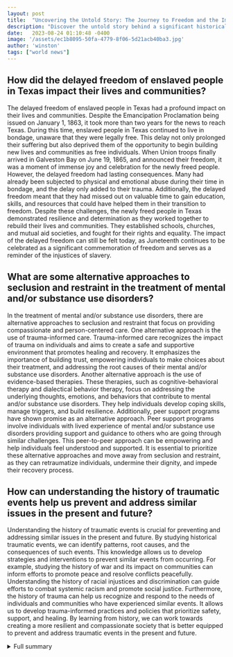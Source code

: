 ```yaml
---
layout: post
title:  "Uncovering the Untold Story: The Journey to Freedom and the Importance of Understanding History"
description: "Discover the untold story behind a significant historical event that has touched the lives of tens of thousands of people. This article explores the journey to freedom and the delayed freedom of enslaved people in Texas, the effects of trauma and alternatives to seclusion and restraint, and emphasizes the importance of understanding history."
date:   2023-08-24 01:10:48 -0400
image: '/assets/ec1b8095-50fa-4779-8f06-5d21acb40ba3.jpg'
author: 'winston'
tags: ["world news"]
---
```


## How did the delayed freedom of enslaved people in Texas impact their lives and communities?
The delayed freedom of enslaved people in Texas had a profound impact on their lives and communities. Despite the Emancipation Proclamation being issued on January 1, 1863, it took more than two years for the news to reach Texas. During this time, enslaved people in Texas continued to live in bondage, unaware that they were legally free. This delay not only prolonged their suffering but also deprived them of the opportunity to begin building new lives and communities as free individuals. When Union troops finally arrived in Galveston Bay on June 19, 1865, and announced their freedom, it was a moment of immense joy and celebration for the newly freed people. However, the delayed freedom had lasting consequences. Many had already been subjected to physical and emotional abuse during their time in bondage, and the delay only added to their trauma. Additionally, the delayed freedom meant that they had missed out on valuable time to gain education, skills, and resources that could have helped them in their transition to freedom. Despite these challenges, the newly freed people in Texas demonstrated resilience and determination as they worked together to rebuild their lives and communities. They established schools, churches, and mutual aid societies, and fought for their rights and equality. The impact of the delayed freedom can still be felt today, as Juneteenth continues to be celebrated as a significant commemoration of freedom and serves as a reminder of the injustices of slavery.

## What are some alternative approaches to seclusion and restraint in the treatment of mental and/or substance use disorders?
In the treatment of mental and/or substance use disorders, there are alternative approaches to seclusion and restraint that focus on providing compassionate and person-centered care. One alternative approach is the use of trauma-informed care. Trauma-informed care recognizes the impact of trauma on individuals and aims to create a safe and supportive environment that promotes healing and recovery. It emphasizes the importance of building trust, empowering individuals to make choices about their treatment, and addressing the root causes of their mental and/or substance use disorders. Another alternative approach is the use of evidence-based therapies. These therapies, such as cognitive-behavioral therapy and dialectical behavior therapy, focus on addressing the underlying thoughts, emotions, and behaviors that contribute to mental and/or substance use disorders. They help individuals develop coping skills, manage triggers, and build resilience. Additionally, peer support programs have shown promise as an alternative approach. Peer support programs involve individuals with lived experience of mental and/or substance use disorders providing support and guidance to others who are going through similar challenges. This peer-to-peer approach can be empowering and help individuals feel understood and supported. It is essential to prioritize these alternative approaches and move away from seclusion and restraint, as they can retraumatize individuals, undermine their dignity, and impede their recovery process.

## How can understanding the history of traumatic events help us prevent and address similar issues in the present and future?
Understanding the history of traumatic events is crucial for preventing and addressing similar issues in the present and future. By studying historical traumatic events, we can identify patterns, root causes, and the consequences of such events. This knowledge allows us to develop strategies and interventions to prevent similar events from occurring. For example, studying the history of war and its impact on communities can inform efforts to promote peace and resolve conflicts peacefully. Understanding the history of racial injustices and discrimination can guide efforts to combat systemic racism and promote social justice. Furthermore, the history of trauma can help us recognize and respond to the needs of individuals and communities who have experienced similar events. It allows us to develop trauma-informed practices and policies that prioritize safety, support, and healing. By learning from history, we can work towards creating a more resilient and compassionate society that is better equipped to prevent and address traumatic events in the present and future.

<details>
  <summary>Full summary</summary>
The article uncovers the untold story behind a significant historical event that has touched the lives of tens of thousands of people. It discusses the events surrounding the Emancipation Proclamation and the delayed freedom of enslaved people in Texas.<br><br>On the eve of January 1, 1863, the first Watch Night services took place. Enslaved and free African Americans gathered in churches and private homes across the country. They were awaiting news that the Emancipation Proclamation had taken effect. At the stroke of midnight, prayers were answered as all enslaved people in Confederate States were declared legally free.<br><br>Union soldiers marched onto plantations and across cities in the south, reading small copies of the Emancipation Proclamation. However, the Emancipation Proclamation could not be implemented in places still under Confederate control. Enslaved people in Texas were not free until June 19, 1865.<br><br>On June 19, 1865, around 2,000 Union troops arrived in Galveston Bay, Texas. The army announced that the more than 250,000 enslaved black people in Texas were free. This day came to be known as 'Juneteenth' by the newly freed people in Texas.<br><br>The article also explores the effects of trauma and the alternatives to seclusion and restraint in the treatment of mental and/or substance use disorders. Traumatic events can have a significant impact on individuals and communities, and there is variability in their response to such experiences. The association between traumatic experiences and behavioral health conditions, including substance use, mental health conditions, and risky behaviors, is also highlighted.<br><br>Additionally, the article delves into the factors, types of events, and possible reasons for developing post-traumatic stress disorder (PTSD). Certain factors make some people more likely to develop PTSD, and genetic factors may be involved. Previous depression or anxiety increases the likelihood of developing PTSD, and the symptoms of PTSD are discussed as a survival mechanism.<br><br>Lastly, the article emphasizes the importance of understanding history and how it impacts our lives today. It explores the lessons we can learn from history and how past events help us understand the present. Different ways of studying history, including critical thinking, are also highlighted, along with online resources for studying history.<br><br>In conclusion, the article provides a long-reaching and exciting news piece that brings together the main and extra sources to uncover the journey to freedom and the untold story of the Emancipation Proclamation, explores the effects of trauma and alternatives to seclusion and restraint, and emphasizes the importance of understanding history. By shedding light on these topics, the article aims to educate and inspire readers.
</details>
